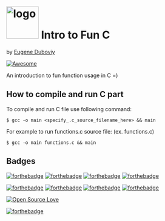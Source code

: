 <h1><img src="https://raw.githubusercontent.com/duboviy/low_level_programming/master/logo.png" height=85 alt="logo" title="logo"> Intro to Fun C</h1>

by [Eugene Duboviy](https://duboviy.github.io/)

[![Awesome](https://cdn.rawgit.com/sindresorhus/awesome/d7305f38d29fed78fa85652e3a63e154dd8e8829/media/badge.svg)](https://github.com/duboviy/low_level_programming/)

An introduction to fun function usage in C =)

## How to compile and run C part

To compile and run C file use following command:
```
$ gcc -o main <specify_.c_source_filename_here> && main                                                                                                                                                                                                                                
```                                                                                                                                                                                                                          

For example to run functions.c source file:
(ex. functions.c)
```
$ gcc -o main functions.c && main                   
```

## Badges

[![forthebadge](http://forthebadge.com/images/badges/fuck-it-ship-it.svg)](https://github.com/duboviy/low_level_programming/)
[![forthebadge](http://forthebadge.com/images/badges/built-with-love.svg)](https://github.com/duboviy/low_level_programming/) [![forthebadge](http://forthebadge.com/images/badges/built-by-hipsters.svg)](https://github.com/duboviy/low_level_programming/) [![forthebadge](http://forthebadge.com/images/badges/built-with-swag.svg)](https://github.com/duboviy/low_level_programming/)

[![forthebadge](http://forthebadge.com/images/badges/powered-by-electricity.svg)](https://github.com/duboviy/low_level_programming/) [![forthebadge](http://forthebadge.com/images/badges/powered-by-oxygen.svg)](https://github.com/duboviy/low_level_programming/) [![forthebadge](http://forthebadge.com/images/badges/powered-by-water.svg)](https://github.com/duboviy/low_level_programming/) [![forthebadge](http://forthebadge.com/images/badges/powered-by-responsibility.svg)](https://github.com/duboviy/low_level_programming/)

[![Open Source Love](https://badges.frapsoft.com/os/v1/open-source.svg?v=102)](https://github.com/ellerbrock/open-source-badge/)

[![forthebadge](http://forthebadge.com/images/badges/makes-people-smile.svg)](https://github.com/duboviy/low_level_programming/)

